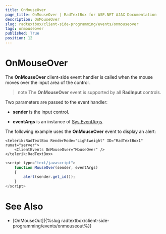 ```yaml
---
title: OnMouseOver
page_title: OnMouseOver | RadTextBox for ASP.NET AJAX Documentation
description: OnMouseOver
slug: radtextbox/client-side-programming/events/onmouseover
tags: onmouseover
published: True
position: 12
---
```


# OnMouseOver




The **OnMouseOver** client-side event handler is called when the mouse moves over the input area of the control.

>note The **OnMouseOver** event is supported by all **RadInput** controls.
>


Two parameters are passed to the event handler:

* **sender** is the input control.

* **eventArgs** is an instance of [Sys.EventArgs](https://www.asp.net/AJAX/Documentation/Live/ClientReference/Sys/EventArgsClass/default.aspx).

The following example uses the **OnMouseOver** event to display an alert:

````ASPNET
<telerik:RadTextBox RenderMode="Lightweight" ID="RadTextBox1" runat="server">
	<ClientEvents OnMouseOver="MouseOver" />
</telerik:RadTextBox>
````



````JavaScript
<script type="text/javascript">
	function MouseOver(sender, eventArgs)
	{
		alert(sender.get_id());
	}
</script>
````



# See Also

 * [OnMouseOut]({%slug radtextbox/client-side-programming/events/onmouseout%})
